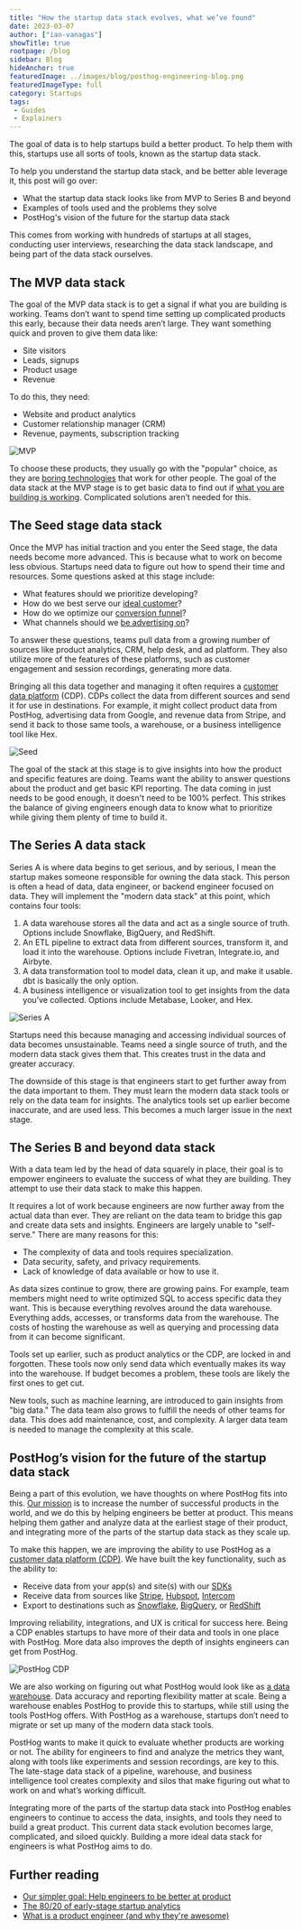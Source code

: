 ```yaml
---
title: "How the startup data stack evolves, what we’ve found"
date: 2023-03-07
author: ["ian-vanagas"]
showTitle: true
rootpage: /blog
sidebar: Blog
hideAnchor: true
featuredImage: ../images/blog/posthog-engineering-blog.png
featuredImageType: full
category: Startups
tags:
 - Guides
 - Explainers
---
```


The goal of data is to help startups build a better product. To help them with this, startups use all sorts of tools, known as the startup data stack. 

To help you understand the startup data stack, and be better able leverage it, this post will go over:
- What the startup data stack looks like from MVP to Series B and beyond
- Examples of tools used and the problems they solve
- PostHog's vision of the future for the startup data stack

This comes from working with hundreds of startups at all stages, conducting user interviews, researching the data stack landscape, and being part of the data stack ourselves.

## The MVP data stack

The goal of the MVP data stack is to get a signal if what you are building is working. Teams don’t want to spend time setting up complicated products this early, because their data needs aren’t large. They want something quick and proven to give them data like:

- Site visitors
- Leads, signups
- Product usage
- Revenue

To do this, they need:

- Website and product analytics
- Customer relationship manager (CRM)
- Revenue, payments, subscription tracking

![MVP](../images/blog/startup-data-stack/mvp.png)

To choose these products, they usually go with the "popular" choice, as they are [boring technologies](https://mcfunley.com/choose-boring-technology) that work for other people. The goal of the data stack at the MVP stage is to get basic data to find out if [what you are building is working](/blog/early-stage-analytics). Complicated solutions aren’t needed for this.

## The Seed stage data stack

Once the MVP has initial traction and you enter the Seed stage, the data needs become more advanced. This is because what to work on become less obvious. Startups need data to figure out how to spend their time and resources. Some questions asked at this stage include:

- What features should we prioritize developing?
- How do we best serve our [ideal customer](/blog/creating-ideal-customer-profile)?
- How do we optimize our [conversion funnel](/tutorials/funnels)?
- What channels should we [be advertising on](/blog/dev-marketing-for-startups)?

To answer these questions, teams pull data from a growing number of sources like product analytics, CRM, help desk, and ad platform. They also utilize more of the features of these platforms, such as customer engagement and session recordings, generating more data.

Bringing all this data together and managing it often requires a [customer data platform](/docs/integrate/cdp) (CDP). CDPs collect the data from different sources and send it for use in destinations. For example, it might collect product data from PostHog, advertising data from Google, and revenue data from Stripe, and send it back to those same tools, a warehouse, or a business intelligence tool like Hex.

![Seed](../images/blog/startup-data-stack/seed.png)

The goal of the stack at this stage is to give insights into how the product and specific features are doing. Teams want the ability to answer questions about the product and get basic KPI reporting. The data coming in just needs to be good enough, it doesn't need to be 100% perfect. This strikes the balance of giving engineers enough data to know what to prioritize while giving them plenty of time to build it.

## The Series A data stack

Series A is where data begins to get serious, and by serious, I mean the startup makes someone responsible for owning the data stack. This person is often a head of data, data engineer, or backend engineer focused on data. They will implement the "modern data stack" at this point, which contains four tools:

1. A data warehouse stores all the data and act as a single source of truth. Options include Snowflake, BigQuery, and RedShift.
2. An ETL pipeline to extract data from different sources, transform it, and load it into the warehouse. Options include Fivetran, Integrate.io, and Airbyte.
3. A data transformation tool to model data, clean it up, and make it usable. dbt is basically the only option.
4. A business intelligence or visualization tool to get insights from the data you’ve collected. Options include Metabase, Looker, and Hex.

![Series A](../images/blog/startup-data-stack/series-a.png)

Startups need this because managing and accessing individual sources of data becomes unsustainable. Teams need a single source of truth, and the modern data stack gives them that. This creates trust in the data and greater accuracy.

The downside of this stage is that engineers start to get further away from the data important to them. They must learn the modern data stack tools or rely on the data team for insights. The analytics tools set up earlier become inaccurate, and are used less. This becomes a much larger issue in the next stage.

## The Series B and beyond data stack

With a data team led by the head of data squarely in place, their goal is to empower engineers to evaluate the success of what they are building. They attempt to use their data stack to make this happen.

It requires a lot of work because engineers are now further away from the actual data than ever. They are reliant on the data team to bridge this gap and create data sets and insights. Engineers are largely unable to "self-serve." There are many reasons for this:

- The complexity of data and tools requires specialization.
- Data security, safety, and privacy requirements.
- Lack of knowledge of data available or how to use it.

As data sizes continue to grow, there are growing pains. For example, team members might need to write optimized SQL to access specific data they want. This is because everything revolves around the data warehouse. Everything adds, accesses, or transforms data from the warehouse.  The costs of hosting the warehouse as well as querying and processing data from it can become significant.

Tools set up earlier, such as product analytics or the CDP, are locked in and forgotten. These tools now only send data which eventually makes its way into the warehouse. If budget becomes a problem, these tools are likely the first ones to get cut.

New tools, such as machine learning, are introduced to gain insights from "big data." The data team also grows to fulfill the needs of other teams for data. This does add maintenance, cost, and complexity. A larger data team is needed to manage the complexity at this scale.

## PostHog’s vision for the future of the startup data stack

Being a part of this evolution, we have thoughts on where PostHog fits into this. [Our mission](/handbook/strategy/overview) is to increase the number of successful products in the world, and we do this by helping engineers be better at product. This means helping them gather and analyze data at the earliest stage of their product, and integrating more of the parts of the startup data stack as they scale up.

To make this happen, we are improving the ability to use PostHog as a [customer data platform (CDP)](https://github.com/PostHog/posthog/issues/13126). We have built the key functionality, such as the ability to:

- Receive data from your app(s) and site(s) with our [SDKs](/docs/integrate?tab=sdks)
- Receive data from sources like [Stripe](/apps/stripe-connector), [Hubspot](/apps/hubspot-connector), [Intercom](/apps/intercom)
- Export to destinations such as [Snowflake](/apps/snowflake-export), [BigQuery](/apps/bigquery-export), or [RedShift](/apps/redshift-export)

Improving reliability, integrations, and UX is critical for success here. Being a CDP enables startups to have more of their data and tools in one place with PostHog. More data also improves the depth of insights engineers can get from PostHog.

![PostHog CDP](../images/blog/startup-data-stack/posthog-cdp.png)

We are also working on figuring out what PostHog would look like as [a data warehouse](https://github.com/PostHog/posthog/issues/14406). Data accuracy and reporting flexibility matter at scale. Being a warehouse enables PostHog to provide this to startups, while still using the tools PostHog offers. With PostHog as a warehouse, startups don’t need to migrate or set up many of the modern data stack tools.

PostHog wants to make it quick to evaluate whether products are working or not. The ability for engineers to find and analyze the metrics they want, along with tools like experiments and session recordings, are key to this. The late-stage data stack of a pipeline, warehouse, and business intelligence tool creates complexity and silos that make figuring out what to work on and what’s working difficult.

Integrating more of the parts of the startup data stack into PostHog enables engineers to continue to access the data, insights, and tools they need to build a great product. This current data stack evolution becomes large, complicated, and siloed quickly. Building a more ideal data stack for engineers is what PostHog aims to do.

## Further reading

- [Our simpler goal: Help engineers to be better at product](/blog/helping-engineers-to-product)
- [The 80/20 of early-stage startup analytics](/blog/early-stage-analytics)
- [What is a product engineer (and why they're awesome)](/blog/what-is-a-product-engineer)
